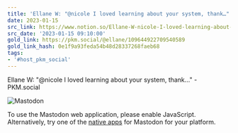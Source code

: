 ```yaml
---
title: 'Ellane W: "@nicole I loved learning about your system, thank…" - PKM.social'
date: 2023-01-15
src_link: https://www.notion.so/Ellane-W-nicole-I-loved-learning-about-PKM-social-c949d5a59d2741b39cc4fa7ea4d75d28
src_date: '2023-01-15 09:10:00'
gold_link: https://pkm.social/@ellane/109644922709540589
gold_link_hash: 0e1f9a93feda54b48d28337268faeb68
tags:
- '#host_pkm_social'
---
```



























Ellane W: "@nicole I loved learning about your system, thank…" - PKM.social






























![Mastodon](/packs/media/images/logo-d4b5dc90fd3e117d141ae7053b157f58.svg)

To use the Mastodon web application, please enable JavaScript. Alternatively, try one of the [native apps](https://joinmastodon.org/apps) for Mastodon for your platform.